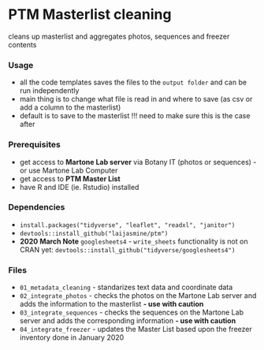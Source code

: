 # PTM Masterlist cleaning
cleans up masterlist and aggregates photos, sequences and freezer contents

### Usage
- all the code templates saves the files to the `output folder` and can be run independently
- main thing is to change what file is read in and where to save (as csv or add a column to the masterlist)
- default is to save to the masterlist !!! need to make sure this is the case after

### Prerequisites
* get access to **Martone Lab server** via Botany IT (photos or sequences) - or use Martone Lab Computer
* get access to **PTM Master List**
* have R and IDE (ie. Rstudio) installed

### Dependencies
- `install.packages("tidyverse", "leaflet", "readxl", "janitor")`
- `devtools::install_github("laijasmine/ptm")`
- **2020 March Note** `googlesheets4` - `write_sheets` functionality is not on CRAN yet: `devtools::install_github("tidyverse/googlesheets4")`

### Files

* `01_metadata_cleaning` - standarizes text data and coordinate data
* `02_integrate_photos` - checks the photos on the Martone Lab server and adds the information to the masterlist **- use with caution**
* `03_integrate_sequences` - checks the sequences on the Martone Lab server and adds the corresponding information **- use with caution**
* `04_integrate_freezer` - updates the Master List based upon the freezer inventory done in January 2020
